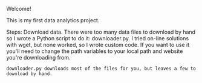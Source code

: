 Welcome!

This is my first data analytics project.

Steps:
    Download data. There were too many data files to download by hand so I wrote a Python script to do it: downloader.py. I tried on-line solutions with wget, but none worked, so I wrote custom code. If you want to use it you'll need to change the path variables to your local path and website you're downloading from.

    downloader.py downloads most of the files for you, but leaves a few to download by hand.